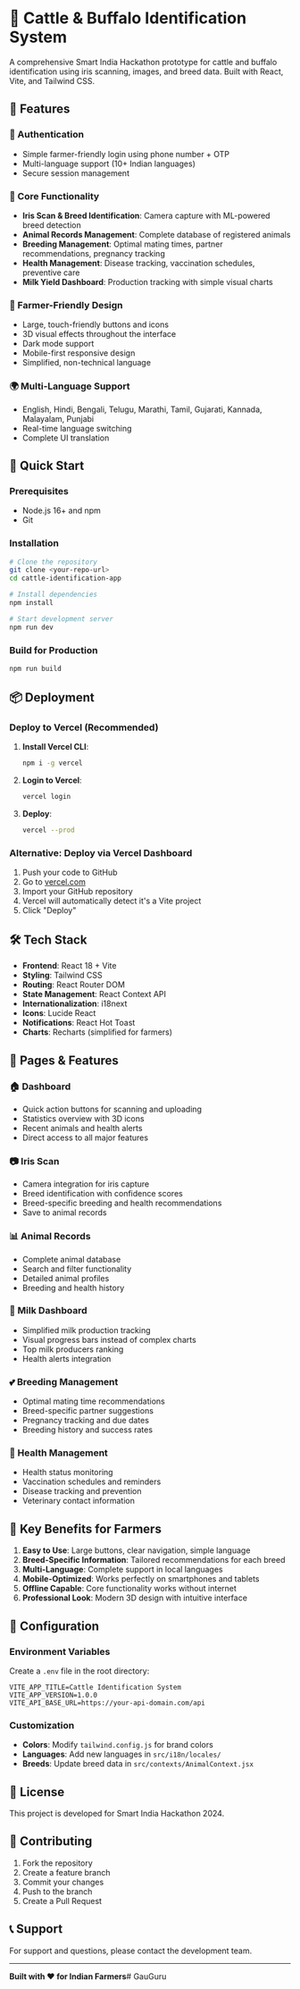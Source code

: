 # 🐄 Cattle & Buffalo Identification System

A comprehensive Smart India Hackathon prototype for cattle and buffalo identification using iris scanning, images, and breed data. Built with React, Vite, and Tailwind CSS.

## 🌟 Features

### 🔐 Authentication
- Simple farmer-friendly login using phone number + OTP
- Multi-language support (10+ Indian languages)
- Secure session management

### 📱 Core Functionality
- **Iris Scan & Breed Identification**: Camera capture with ML-powered breed detection
- **Animal Records Management**: Complete database of registered animals
- **Breeding Management**: Optimal mating times, partner recommendations, pregnancy tracking
- **Health Management**: Disease tracking, vaccination schedules, preventive care
- **Milk Yield Dashboard**: Production tracking with simple visual charts

### 🎨 Farmer-Friendly Design
- Large, touch-friendly buttons and icons
- 3D visual effects throughout the interface
- Dark mode support
- Mobile-first responsive design
- Simplified, non-technical language

### 🌍 Multi-Language Support
- English, Hindi, Bengali, Telugu, Marathi, Tamil, Gujarati, Kannada, Malayalam, Punjabi
- Real-time language switching
- Complete UI translation

## 🚀 Quick Start

### Prerequisites
- Node.js 16+ and npm
- Git

### Installation
```bash
# Clone the repository
git clone <your-repo-url>
cd cattle-identification-app

# Install dependencies
npm install

# Start development server
npm run dev
```

### Build for Production
```bash
npm run build
```

## 📦 Deployment

### Deploy to Vercel (Recommended)

1. **Install Vercel CLI**:
   ```bash
   npm i -g vercel
   ```

2. **Login to Vercel**:
   ```bash
   vercel login
   ```

3. **Deploy**:
   ```bash
   vercel --prod
   ```

### Alternative: Deploy via Vercel Dashboard

1. Push your code to GitHub
2. Go to [vercel.com](https://vercel.com)
3. Import your GitHub repository
4. Vercel will automatically detect it's a Vite project
5. Click "Deploy"

## 🛠️ Tech Stack

- **Frontend**: React 18 + Vite
- **Styling**: Tailwind CSS
- **Routing**: React Router DOM
- **State Management**: React Context API
- **Internationalization**: i18next
- **Icons**: Lucide React
- **Notifications**: React Hot Toast
- **Charts**: Recharts (simplified for farmers)

## 📱 Pages & Features

### 🏠 Dashboard
- Quick action buttons for scanning and uploading
- Statistics overview with 3D icons
- Recent animals and health alerts
- Direct access to all major features

### 📷 Iris Scan
- Camera integration for iris capture
- Breed identification with confidence scores
- Breed-specific breeding and health recommendations
- Save to animal records

### 📊 Animal Records
- Complete animal database
- Search and filter functionality
- Detailed animal profiles
- Breeding and health history

### 🍼 Milk Dashboard
- Simplified milk production tracking
- Visual progress bars instead of complex charts
- Top milk producers ranking
- Health alerts integration

### 💕 Breeding Management
- Optimal mating time recommendations
- Breed-specific partner suggestions
- Pregnancy tracking and due dates
- Breeding history and success rates

### 🏥 Health Management
- Health status monitoring
- Vaccination schedules and reminders
- Disease tracking and prevention
- Veterinary contact information

## 🎯 Key Benefits for Farmers

1. **Easy to Use**: Large buttons, clear navigation, simple language
2. **Breed-Specific Information**: Tailored recommendations for each breed
3. **Multi-Language**: Complete support in local languages
4. **Mobile-Optimized**: Works perfectly on smartphones and tablets
5. **Offline Capable**: Core functionality works without internet
6. **Professional Look**: Modern 3D design with intuitive interface

## 🔧 Configuration

### Environment Variables
Create a `.env` file in the root directory:
```env
VITE_APP_TITLE=Cattle Identification System
VITE_APP_VERSION=1.0.0
VITE_API_BASE_URL=https://your-api-domain.com/api
```

### Customization
- **Colors**: Modify `tailwind.config.js` for brand colors
- **Languages**: Add new languages in `src/i18n/locales/`
- **Breeds**: Update breed data in `src/contexts/AnimalContext.jsx`

## 📄 License

This project is developed for Smart India Hackathon 2024.

## 🤝 Contributing

1. Fork the repository
2. Create a feature branch
3. Commit your changes
4. Push to the branch
5. Create a Pull Request

## 📞 Support

For support and questions, please contact the development team.

---

**Built with ❤️ for Indian Farmers**# GauGuru
